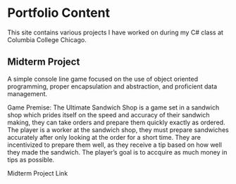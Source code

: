 # Portfolio Content
This site contains various projects I have worked on during my C# class at Columbia College Chicago.

## Midterm Project
A simple console line game focused on the use of object oriented programming, proper encapsulation and abstraction, and proficient data management.

Game Premise: 
The Ultimate Sandwich Shop is a game set in a sandwich shop which prides itself on the speed and accuracy of their sandwich making, they can take orders and prepare them quickly exactly as ordered. The player is a worker at the sandwich shop, they must prepare sandwiches accurately after only looking at the order for a short time. They are incentivized to prepare them well, as they receive a tip based on how well they made the sandwich. The player’s goal is to accquire as much money in tips as possible. 

Midterm Project Link
